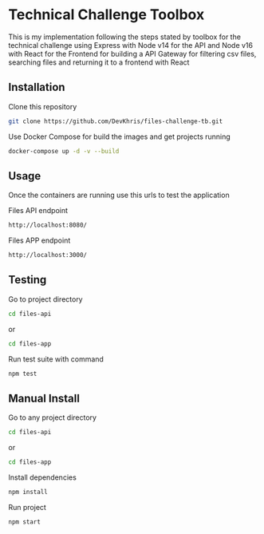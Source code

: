 # Technical Challenge Toolbox

This is my implementation following the steps stated by toolbox for the technical challenge using Express with Node v14 for the API and Node v16 with React for the Frontend for building a API Gateway for filtering csv files, searching files and returning it to a frontend with React

## Installation

Clone this repository 
```bash
git clone https://github.com/DevKhris/files-challenge-tb.git
```

Use Docker Compose for build the images and get projects running
```bash
docker-compose up -d -v --build
```

## Usage

Once the containers are running use this urls to test the application

Files API endpoint
```bash
http://localhost:8080/
```

Files APP endpoint
```bash
http://localhost:3000/
```

## Testing

Go to project directory
```bash
cd files-api
```
or
```bash
cd files-app
```

Run test suite with command
```bash
npm test
```

## Manual Install

Go to any project directory

```bash
cd files-api
```
or
```bash
cd files-app
```

Install dependencies

```bash
npm install
```

Run project
```
npm start
```